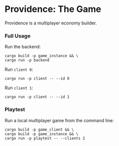 # Providence: The Game

Providence is a multiplayer economy builder.


### Full Usage

Run the backend:
```
cargo build -p game_instance && \
cargo run -p backend
```

Run `client 0`:
```
cargo run -p client -- --id 0
```

Run `client 1`:
```
cargo run -p client -- --id 1
```


### Playtest

Run a local multiplayer game from the command line:
```
cargo build -p game_client && \
cargo build -p game_instance && \
cargo run -p playtest -- --clients 2
```

